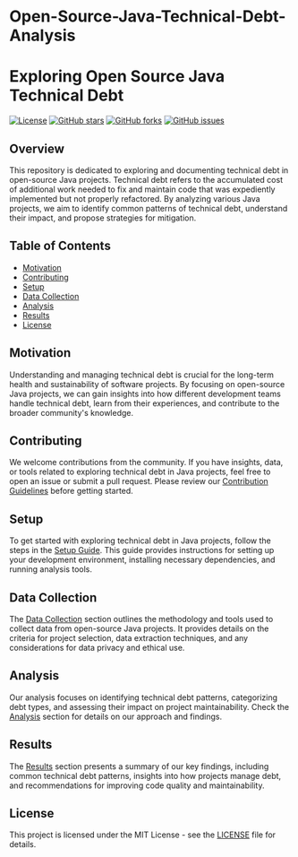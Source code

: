 # Open-Source-Java-Technical-Debt-Analysis
# Exploring Open Source Java Technical Debt

[![License](https://img.shields.io/badge/License-MIT-blue.svg)](https://opensource.org/licenses/MIT)
[![GitHub stars](https://img.shields.io/github/stars/your-username/your-repository.svg)](https://github.com/your-username/your-repository/stargazers)
[![GitHub forks](https://img.shields.io/github/forks/your-username/your-repository.svg)](https://github.com/your-username/your-repository/network)
[![GitHub issues](https://img.shields.io/github/issues/your-username/your-repository.svg)](https://github.com/your-username/your-repository/issues)

## Overview

This repository is dedicated to exploring and documenting technical debt in open-source Java projects. Technical debt refers to the accumulated cost of additional work needed to fix and maintain code that was expediently implemented but not properly refactored. By analyzing various Java projects, we aim to identify common patterns of technical debt, understand their impact, and propose strategies for mitigation.

## Table of Contents

- [Motivation](#motivation)
- [Contributing](#contributing)
- [Setup](#setup)
- [Data Collection](#data-collection)
- [Analysis](#analysis)
- [Results](#results)
- [License](#license)

## Motivation

Understanding and managing technical debt is crucial for the long-term health and sustainability of software projects. By focusing on open-source Java projects, we can gain insights into how different development teams handle technical debt, learn from their experiences, and contribute to the broader community's knowledge.

## Contributing

We welcome contributions from the community. If you have insights, data, or tools related to exploring technical debt in Java projects, feel free to open an issue or submit a pull request. Please review our [Contribution Guidelines](CONTRIBUTING.md) before getting started.

## Setup

To get started with exploring technical debt in Java projects, follow the steps in the [Setup Guide](docs/setup.md). This guide provides instructions for setting up your development environment, installing necessary dependencies, and running analysis tools.

## Data Collection

The [Data Collection](docs/data-collection.md) section outlines the methodology and tools used to collect data from open-source Java projects. It provides details on the criteria for project selection, data extraction techniques, and any considerations for data privacy and ethical use.

## Analysis

Our analysis focuses on identifying technical debt patterns, categorizing debt types, and assessing their impact on project maintainability. Check the [Analysis](docs/analysis.md) section for details on our approach and findings.

## Results

The [Results](docs/results.md) section presents a summary of our key findings, including common technical debt patterns, insights into how projects manage debt, and recommendations for improving code quality and maintainability.

## License

This project is licensed under the MIT License - see the [LICENSE](LICENSE) file for details.

